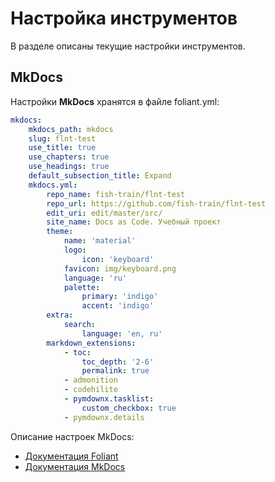 # Настройка инструментов

В разделе описаны текущие настройки инструментов.

## MkDocs

Настройки **MkDocs** хранятся в файле foliant.yml:

``` yml
mkdocs:
    mkdocs_path: mkdocs
    slug: flnt-test
    use_title: true
    use_chapters: true
    use_headings: true
    default_subsection_title: Expand
    mkdocs.yml:
        repo_name: fish-train/flnt-test
        repo_url: https://github.com/fish-train/flnt-test
        edit_uri: edit/master/src/
        site_name: Docs as Code. Учебный проект
        theme:
            name: 'material'
            logo:
                icon: 'keyboard'
            favicon: img/keyboard.png
            language: 'ru'
            palette:
                primary: 'indigo'
                accent: 'indigo'
        extra:
            search:
                language: 'en, ru'
        markdown_extensions:
            - toc:
                toc_depth: '2-6'
                permalink: true
            - admonition
            - codehilite
            - pymdownx.tasklist:
                custom_checkbox: true
            - pymdownx.details
```

Описание настроек MkDocs:

- [Документация Foliant](https://foliant-docs.github.io/docs/backends/mkdocs/)
- [Документация MkDocs](https://www.mkdocs.org/user-guide/configuration/)